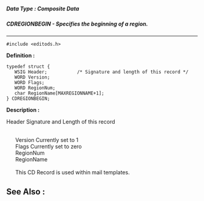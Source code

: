 ##### Data Type : Composite Data
##### CDREGIONBEGIN - Specifies the beginning of a region.
---
```
#include <editods.h>
```

**Definition :**
```
typedef struct {
   WSIG Header;           /* Signature and length of this record */
   WORD Version;  
   WORD Flags;   
   WORD RegionNum;
   char RegionName[MAXREGIONNAME+1];
} CDREGIONBEGIN;
```

**Description :**

Header		Signature and Length of this record
<ul><br>
Version		Currently set to 1<br>
Flags		Currently set to zero<br>
RegionNum<br>
RegionName<br>
<br>
This CD Record is used within mail templates.</ul>



**See Also :**
---
